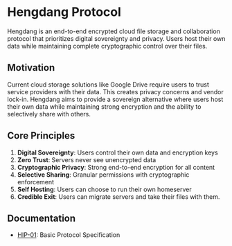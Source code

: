 # Hengdang Protocol

Hengdang is an end-to-end encrypted cloud file storage and collaboration protocol that prioritizes digital sovereignty and privacy. Users host their own data while maintaining complete cryptographic control over their files.

## Motivation

Current cloud storage solutions like Google Drive require users to trust service providers with their data. This creates privacy concerns and vendor lock-in. Hengdang aims to provide a sovereign alternative where users host their own data while maintaining strong encryption and the ability to selectively share with others.

## Core Principles

1. **Digital Sovereignty**: Users control their own data and encryption keys
2. **Zero Trust**: Servers never see unencrypted data
3. **Cryptographic Privacy**: Strong end-to-end encryption for all content
4. **Selective Sharing**: Granular permissions with cryptographic enforcement
5. **Self Hosting**: Users can choose to run their own homeserver
6. **Credible Exit**: Users can migrate servers and take their files with them.

## Documentation

- [HIP-01](hip-01.md): Basic Protocol Specification
